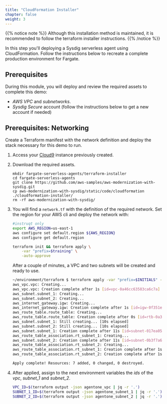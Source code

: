 ```yaml
---
title: "CloudFormation Installer"
chapter: false
weight: 3
---
```


{{% notice note %}}
Although this installation method is maintained, it is recommended to follow
the terraform installer instructions.
{{% /notice %}}

In this step you'll deploying a Sysdig serverless agent using CloudFormation. 
Follow the instructions below to recreate a complete production environment for Fargate. 

## Prerequisites

During this module, you will deploy and review the required assets to complete this demo:
- *AWS VPC* and *subnetworks*. 
- *Sysdig Secure* account (follow the instructions below to get a new account if needed)



## Prerequisites: Networking

Create a Terraform manifest with the network definition and deploy the stack necessary for this demo to run.

1. Access your [Cloud9](https://console.aws.amazon.com/cloud9/home/product) instance previously created.

2. Download the required assets.

   ```
   mkdir fargate-serverless-agents/terraform-installer
   cd fargate-serverless-agents
   git clone https://github.com/aws-samples/aws-modernization-with-sysdig.git
   cp aws-modernization-with-sysdig/static/code/cloudformation ./cloudformation-installer/
   rm -rf aws-modernization-with-sysdig/
   ```

3. You will find a `network.tf` with the definition of the required network.
   Set the region for your AWS cli and deploy the network with:

    ``` bash
    #instruqt only
    export AWS_REGION=us-east-1
    aws configure set default.region ${AWS_REGION}
    aws configure get default.region

    terraform init && terraform apply \
        -var "prefix=$training" \
        -auto-approve
    ```

    After a couple of minutes, a VPC and two subnets will be created and ready to use.

    ``` bash
    ~/environment/terraform $ terraform apply -var "prefix=$INITIALS" -auto-approve
    aws_vpc.vpc: Creating...
    aws_vpc.vpc: Creation complete after 1s [id=vpc-0a46cc63583ca6c7a]
    aws_subnet.subnet_1: Creating...
    aws_subnet.subnet_2: Creating...
    aws_internet_gateway.igw: Creating...
    aws_internet_gateway.igw: Creation complete after 1s [id=igw-0f351e2c21c9736a7]
    aws_route_table.route_table: Creating...
    aws_route_table.route_table: Creation complete after 0s [id=rtb-0a3e9957ec38d176f]
    aws_subnet.subnet_1: Still creating... [10s elapsed]
    aws_subnet.subnet_2: Still creating... [10s elapsed]
    aws_subnet.subnet_1: Creation complete after 11s [id=subnet-017ea05ec3289ae8f]
    aws_route_table_association.rt_subnet_1: Creating...
    aws_subnet.subnet_2: Creation complete after 11s [id=subnet-0b3f7a629452e07da]
    aws_route_table_association.rt_subnet_2: Creating...
    aws_route_table_association.rt_subnet_1: Creation complete after 1s [id=rtbassoc-00e87d29b3e806907]
    aws_route_table_association.rt_subnet_2: Creation complete after 1s [id=rtbassoc-01e38c9bfd7802db2]

    Apply complete! Resources: 7 added, 0 changed, 0 destroyed.
    ```

4. After applied, assign to the next environment variables the *ids* of the *vpc*, *subnet_1* and *subnet_2*.

    ``` bash
    VPC_ID=$(terraform output -json agentone_vpc | jq -r '.')
    SUBNET_1_ID=$(terraform output -json agentone_subnet_1 | jq -r '.')
    SUBNET_2_ID=$(terraform output -json agentone_subnet_2 | jq -r '.')
    
    ```
